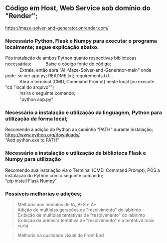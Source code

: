 ## Código em Host, Web Service sob domínio do "Render"; 
  https://maze-solver-and-generator.onrender.com/  

### Necessário Python, Flask e Numpy para executar o programa localmente; segue explicação abaixo.  

Pós instalação de ambos Python quanto respectivas bibliotecas necessárias;
 ㅤㅤㅤBaixe o código fonte do código;  
 ㅤㅤㅤ  Extraia, então abra "AI-Maze-Solver-and-Generator-main" onde pode-se ver app.py; README.txt; requirements.txt...  
 ㅤㅤㅤ    Abra o terminal (CMD, Command Prompt) neste local (ou execute "cd "local do arquivo"")  
 ㅤㅤㅤ      Insira o seguinte comando;  
 ㅤㅤㅤ        "python app.py"  

### Necessário a instalação e utilização da linguagem, Python para utilização de forma local;  
  Recomendo a adição do Python ao caminho "PATH" durante instalação;  
    https://www.python.org/downloads/  
      "Add python.exe to PATH"  

### Necessário a instalação e utilização da biblioteca Flask e Numpy para utilização  
  Recomendo sua instalação via o Terminal (CMD, Command Prompt), PÓS a instalação do Python com o seguinte comando;  
    "pip install Flask Numpy"  
 
### Possíveis melhorias e adições;  
>Melhoria nos módulos de IA, BFS e A*  
>Adição de multiplas gerações de "resolvimento" de labirinto  
>Exibição de multiplas tentativas de "resolvimento" do labirinto  
>Exibição da primeira tentativa de "resolvimento" e a tentativa mais curta  

>Melhoria na qualidade visual do Front End  
